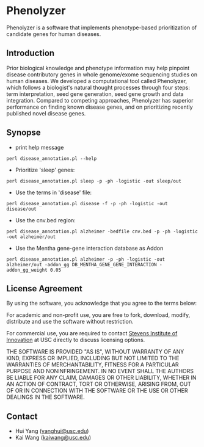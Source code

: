 # Phenolyzer
Phenolyzer is a software that implements phenotype-based prioritization of candidate  genes for human diseases.

## Introduction
Prior biological knowledge and phenotype information may help pinpoint disease contributory genes in whole genome/exome sequencing studies on human diseases. We developed a computational tool called Phenolyzer, which follows a biologist's natural thought processes through four steps: term interpretation, seed gene generation, seed gene growth and data integration. Compared to competing approaches, Phenolyzer has superior performance on finding known disease genes, and on prioritizing recently published novel disease genes.

## Synopse

- print help message
```
perl disease_annotation.pl --help
```

- Prioritize 'sleep' genes: 
```
perl disease_annotation.pl sleep -p -ph -logistic -out sleep/out
```

- Use the terms in 'disease' file:
```
perl disease_annotation.pl disease -f -p -ph -logistic -out disease/out
```

- Use the cnv.bed region:
```
perl disease_annotation.pl alzheimer -bedfile cnv.bed -p -ph -logistic -out alzheimer/out
```

- Use the Mentha gene-gene interaction database as Addon
```
perl disease_annotation.pl alzheimer -p -ph -logistic -out alzheimer/out -addon_gg DB_MENTHA_GENE_GENE_INTERACTION -addon_gg_weight 0.05
```

## License Agreement
By using the software, you acknowledge that you agree to the terms below:

For academic and non-profit use, you are free to fork, download, modify, distribute and use the software without restriction.

For commercial use, you are required to contact [Stevens Institute of Innovation](https://stevens.usc.edu/contact-us/) at USC directly to discuss licensing options.

THE SOFTWARE IS PROVIDED "AS IS", WITHOUT WARRANTY OF ANY KIND, EXPRESS OR IMPLIED, INCLUDING BUT NOT LIMITED TO THE WARRANTIES OF MERCHANTABILITY, FITNESS FOR A PARTICULAR PURPOSE AND NONINFRINGEMENT. IN NO EVENT SHALL THE AUTHORS BE LIABLE FOR ANY CLAIM, DAMAGES OR OTHER LIABILITY, WHETHER IN AN ACTION OF CONTRACT, TORT OR OTHERWISE, ARISING FROM, OUT OF OR IN CONNECTION WITH THE SOFTWARE OR THE USE OR OTHER DEALINGS IN THE SOFTWARE.

## Contact
- Hui Yang (yanghui@usc.edu)
- Kai Wang (kaiwang@usc.edu)


